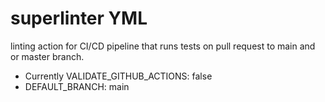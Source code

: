 # superlinter YML

linting action for CI/CD pipeline that runs tests on pull request to main and or master branch.

- Currently VALIDATE_GITHUB_ACTIONS: false
- DEFAULT_BRANCH: main

